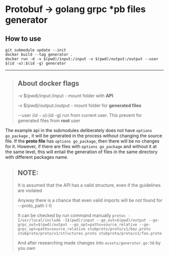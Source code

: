 # Protobuf -> golang grpc *pb files generator

## How to use
```
git submodule update --init
docker build --tag generator .
docker run -d -v $(pwd)/input:/input -v $(pwd)/output:/output --user $(id -u):$(id -g) generator
```

***

> ## About docker flags
>-v $(pwd)/input:/input - mount folder with **API**
>
>-v $(pwd)/output:/output - mount folder for **generated files** 
>
>--user $(id -u):$(id -g) run from current user. This prevent for generated files from **root** user

The example api in the submodules deliberately does not have `options go_package` , it will be generated in the process without changing the source file. 
If the **proto file** has `options go_package`, then there will be no changes for it. However, if there are files with `options go_package` and without it at the same level, this will entail the generation of files in the same directory with different packages name.


> ## NOTE:
> 
> It is assumed that the API has a valid structure, even if the guidelines are violated 
>
> Anyway there is a chance that even valid imports will be not found for --proto_path (-I)
> 
> It can be checked by run command manually `protoc -I/usr/local/include -I$(pwd)/input --go_out=$(pwd)/output --go-grpc_out=$(pwd)/output --go_opt=paths=source_relative --go-grpc_opt=paths=source_relative stubproto/proto/v1/baz.proto stubproto/proto/v1/structures.proto stubproto/proto/v1/foo.proto`
> 
> And after researching made changes into `assets/generator.go:58` by you own
